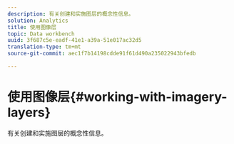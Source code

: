 ```yaml
---
description: 有关创建和实施图层的概念性信息。
solution: Analytics
title: 使用图像层
topic: Data workbench
uuid: 3f687c5e-eadf-41e1-a39a-51e017ac32d5
translation-type: tm+mt
source-git-commit: aec1f7b14198cdde91f61d490a235022943bfedb

---
```



# 使用图像层{#working-with-imagery-layers}

有关创建和实施图层的概念性信息。

